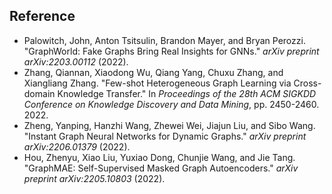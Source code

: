 ## Reference

* Palowitch, John, Anton Tsitsulin, Brandon Mayer, and Bryan Perozzi. "GraphWorld: Fake Graphs Bring Real Insights for GNNs." *arXiv preprint arXiv:2203.00112* (2022).
* Zhang, Qiannan, Xiaodong Wu, Qiang Yang, Chuxu Zhang, and Xiangliang Zhang. "Few-shot Heterogeneous Graph Learning via Cross-domain Knowledge Transfer." In *Proceedings of the 28th ACM SIGKDD Conference on Knowledge Discovery and Data Mining*, pp. 2450-2460. 2022.
* Zheng, Yanping, Hanzhi Wang, Zhewei Wei, Jiajun Liu, and Sibo Wang. "Instant Graph Neural Networks for Dynamic Graphs." *arXiv preprint arXiv:2206.01379* (2022).
* Hou, Zhenyu, Xiao Liu, Yuxiao Dong, Chunjie Wang, and Jie Tang. "GraphMAE: Self-Supervised Masked Graph Autoencoders." *arXiv preprint arXiv:2205.10803* (2022).